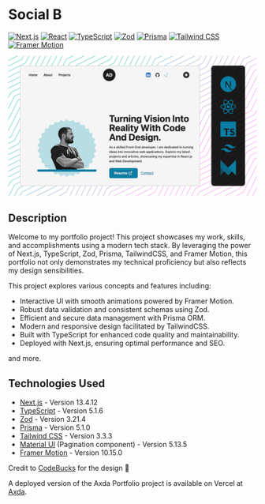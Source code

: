 # Social B

[![Next.js](https://img.shields.io/badge/Next.js-000000?logo=next.js&logoColor=white&style=flat-square)](https://nextjs.org/)
[![React](https://img.shields.io/badge/React-61DAFB?logo=react&logoColor=white&style=flat-square)](https://reactjs.org/)
[![TypeScript](https://img.shields.io/badge/TypeScript-007ACC?logo=typescript&logoColor=white&style=flat-square)](https://www.typescriptlang.org/)
[![Zod](https://img.shields.io/badge/Zod-E95950?logo=zod&logoColor=white&style=flat-square)](https://zod.sourceforge.io/)
[![Prisma](https://img.shields.io/badge/Prisma-5.1.0-00C4B1?logo=prisma&logoColor=white&style=flat-square)](https://www.prisma.io/)
[![Tailwind CSS](https://img.shields.io/badge/Tailwind_CSS-38B2AC?logo=tailwind-css&logoColor=white&style=flat-square)](https://tailwindcss.com/)
[![Framer Motion](https://img.shields.io/badge/Framer%20Motion-4.1.17-0055FF?logo=framer&logoColor=white&style=flat-square)](https://www.framer.com/api/motion/)

![screenshot](/screenshot.jpg)

## Description

Welcome to my portfolio project! This project showcases my work, skills, and accomplishments using a modern tech stack. By leveraging the power of Next.js, TypeScript, Zod, Prisma, TailwindCSS, and Framer Motion, this portfolio not only demonstrates my technical proficiency but also reflects my design sensibilities.

This project explores various concepts and features including:

- Interactive UI with smooth animations powered by Framer Motion.
- Robust data validation and consistent schemas using Zod.
- Efficient and secure data management with Prisma ORM.
- Modern and responsive design facilitated by TailwindCSS.
- Built with TypeScript for enhanced code quality and maintainability.
- Deployed with Next.js, ensuring optimal performance and SEO.

and more.

## Technologies Used

- [Next.js](https://nextjs.org) - Version 13.4.12
- [TypeScript](https://www.typescriptlang.org) - Version 5.1.6
- [Zod](https://github.com/colinhacks/zod) - Version 3.21.4
- [Prisma](https://www.prisma.io/) - Version 5.1.0
- [Tailwind CSS](https://tailwindcss.com) - Version 3.3.3
- [Material UI](https://mui.com) (Pagination component) - Version 5.13.5
- [Framer Motion](https://www.framer.com/api/motion/) - Version 10.15.0

Credit to [CodeBucks](https://devdreaming.com/) for the design 🙌

A deployed version of the Axda Portfolio project is available on Vercel at [Axda](https://axda.fr/).
